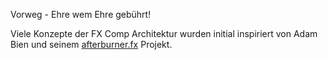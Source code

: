 Vorweg - Ehre wem Ehre gebührt!

Viele Konzepte der FX Comp Architektur wurden initial inspiriert von Adam Bien und seinem [afterburner.fx](https://github.com/AdamBien/afterburner.fx) Projekt.